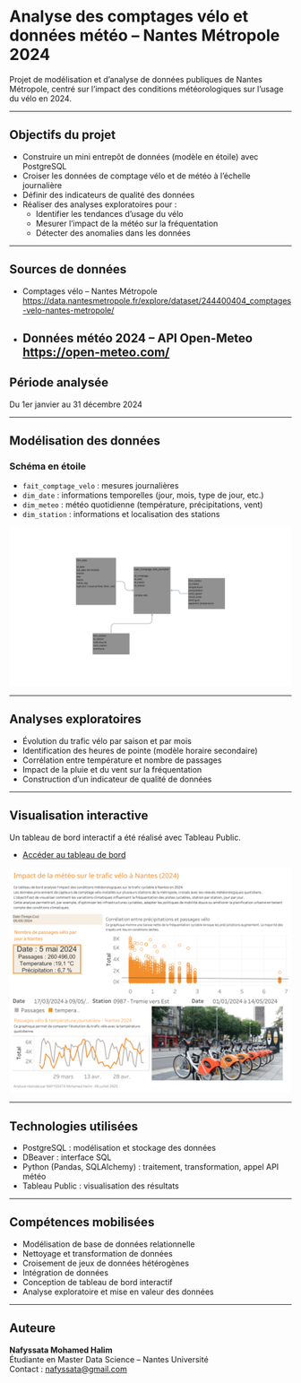 # Analyse des comptages vélo et données météo – Nantes Métropole 2024

Projet de modélisation et d’analyse de données publiques de Nantes Métropole, centré sur l’impact des conditions météorologiques sur l’usage du vélo en 2024.

---

## Objectifs du projet

- Construire un mini entrepôt de données (modèle en étoile) avec PostgreSQL
- Croiser les données de comptage vélo et de météo à l’échelle journalière
- Définir des indicateurs de qualité des données
- Réaliser des analyses exploratoires pour :
  - Identifier les tendances d’usage du vélo
  - Mesurer l’impact de la météo sur la fréquentation
  - Détecter des anomalies dans les données

---

## Sources de données

- Comptages vélo – Nantes Métropole  
  https://data.nantesmetropole.fr/explore/dataset/244400404_comptages-velo-nantes-metropole/

- Données météo 2024 – API Open-Meteo  
  https://open-meteo.com/
  ---

## Période analysée

Du 1er janvier au 31 décembre 2024


---


## Modélisation des données

### Schéma en étoile

- `fait_comptage_velo` : mesures journalières
- `dim_date` : informations temporelles (jour, mois, type de jour, etc.)
- `dim_meteo` : météo quotidienne (température, précipitations, vent)
- `dim_station` : informations et localisation des stations

![Schéma en étoile](modelisation.png)

---

## Analyses exploratoires

- Évolution du trafic vélo par saison et par mois
- Identification des heures de pointe (modèle horaire secondaire)
- Corrélation entre température et nombre de passages
- Impact de la pluie et du vent sur la fréquentation
- Construction d’un indicateur de qualité de données

---

## Visualisation interactive

Un tableau de bord interactif a été réalisé avec Tableau Public.

- [Accéder au tableau de bord](https://public.tableau.com/views/classeurvelonantes/Tableaudebord1?:language=fr-FR&:sid=&:redirect=auth&:display_count=n&:origin=viz_share_link)

![Aperçu du tableau de bord](tableau.png)

---

## Technologies utilisées

- PostgreSQL : modélisation et stockage des données
- DBeaver : interface SQL
- Python (Pandas, SQLAlchemy) : traitement, transformation, appel API météo
- Tableau Public : visualisation des résultats

---

## Compétences mobilisées

- Modélisation de base de données relationnelle
- Nettoyage et transformation de données
- Croisement de jeux de données hétérogènes
- Intégration de données 
- Conception de tableau de bord interactif
- Analyse exploratoire et mise en valeur des données


---

## Auteure

**Nafyssata Mohamed Halim**  
Étudiante en Master Data Science – Nantes Université  
Contact : nafyssata@gmail.com
